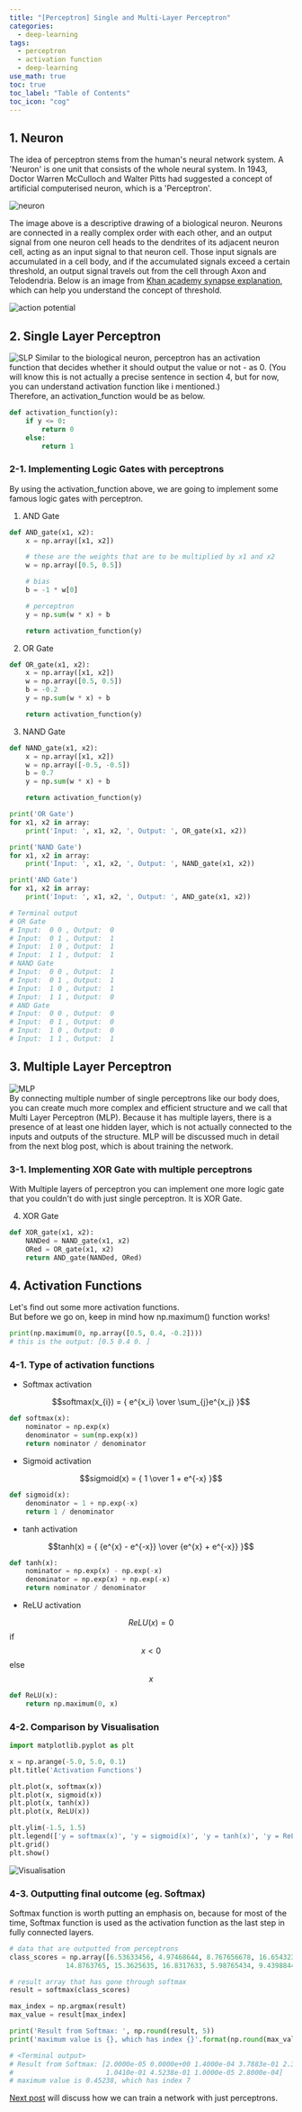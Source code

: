 ```yaml
---
title: "[Perceptron] Single and Multi-Layer Perceptron"
categories:
  - deep-learning
tags:
  - perceptron
  - activation function
  - deep-learning
use_math: true
toc: true
toc_label: "Table of Contents"
toc_icon: "cog"
---
```

## 1. **Neuron**
The idea of perceptron stems from the human's neural network system. A 'Neuron' is one unit that consists of
the whole neural system. In 1943, Doctor Warren McCulloch and Walter Pitts had suggested a concept of artificial
computerised neuron, which is a 'Perceptron'.

![neuron](assets/images/perceptron/neuron_wiki.png)
<!-- how can i describe an image with small font -->

The image above is a descriptive drawing of a biological neuron. Neurons are connected in a really complex order with each other, and an output signal from one neuron cell heads to the dendrites of its adjacent neuron cell, acting as an input signal to that neuron cell. Those input signals are accumulated in a cell body, and if the accumulated signals exceed a certain threshold, an output signal travels out from the cell through Axon and Telodendria. Below is an image from [Khan academy synapse explanation](https://www.khanacademy.org/science/biology/human-biology/neuron-nervous-system/a/the-synapse), which can help you understand the concept of threshold.

![action potential](assets/images/perceptron/action_potential_khan.png)

## 2. **Single Layer Perceptron**
![SLP](assets/images/perceptron/SLP.png)
Similar to the biological neuron, perceptron has an activation function that decides whether it should output the value or not - as 0. (You will know this is not actually a precise sentence in section 4, but for now, you can understand activation function like i mentioned.)  
Therefore, an activation_function would be as below.

```python
def activation_function(y):
    if y <= 0:
        return 0
    else:
        return 1
```

### 2-1. Implementing Logic Gates with perceptrons
By using the activation_function above, we are going to implement some famous logic gates with perceptron.

1. AND Gate
```python
def AND_gate(x1, x2):
    x = np.array([x1, x2])

    # these are the weights that are to be multiplied by x1 and x2
    w = np.array([0.5, 0.5])

    # bias
    b = -1 * w[0]

    # perceptron
    y = np.sum(w * x) + b

    return activation_function(y)
```


2. OR Gate
```python
def OR_gate(x1, x2):
    x = np.array([x1, x2])
    w = np.array([0.5, 0.5])
    b = -0.2
    y = np.sum(w * x) + b

    return activation_function(y)
```

3. NAND Gate
```python
def NAND_gate(x1, x2):
    x = np.array([x1, x2])
    w = np.array([-0.5, -0.5])
    b = 0.7
    y = np.sum(w * x) + b

    return activation_function(y)
```

```python
print('OR Gate')
for x1, x2 in array:
    print('Input: ', x1, x2, ', Output: ', OR_gate(x1, x2))

print('NAND Gate')
for x1, x2 in array:
    print('Input: ', x1, x2, ', Output: ', NAND_gate(x1, x2))

print('AND Gate')
for x1, x2 in array:
    print('Input: ', x1, x2, ', Output: ', AND_gate(x1, x2))

# Terminal output
# OR Gate
# Input:  0 0 , Output:  0
# Input:  0 1 , Output:  1
# Input:  1 0 , Output:  1
# Input:  1 1 , Output:  1
# NAND Gate
# Input:  0 0 , Output:  1
# Input:  0 1 , Output:  1
# Input:  1 0 , Output:  1
# Input:  1 1 , Output:  0
# AND Gate
# Input:  0 0 , Output:  0
# Input:  0 1 , Output:  0
# Input:  1 0 , Output:  0
# Input:  1 1 , Output:  1
```

## 3. **Multiple Layer Perceptron**
![MLP](assets/images/perceptron/MLP.jpg)  
By connecting multiple number of single perceptrons like our body does, you can create much more complex
and efficient structure and we call that Multi Layer Perceptron (MLP). Because it has multiple layers, there is a presence of at least one hidden layer, which is not actually connected to the inputs and outputs of the structure. MLP will be discussed much in detail from the next blog post, which is about training the network.

### 3-1. Implementing XOR Gate with multiple perceptrons

With Multiple layers of perceptron you can implement one more logic gate that you couldn't do
with just single perceptron. It is XOR Gate.

4. XOR Gate
```python
def XOR_gate(x1, x2):
    NANDed = NAND_gate(x1, x2)
    ORed = OR_gate(x1, x2)
    return AND_gate(NANDed, ORed)
```

## 4. **Activation Functions**

Let's find out some more activation functions.  
But before we go on, keep in mind how np.maximum() function works!
```python
print(np.maximum(0, np.array([0.5, 0.4, -0.2])))
# this is the output: [0.5 0.4 0. ]
```

### 4-1. Type of activation functions
* Softmax activation

$$softmax(x_{i}) = { e^{x_i} \over \sum_{j}e^{x_j} }$$

```python
def softmax(x):
    nominator = np.exp(x)
    denominator = sum(np.exp(x))
    return nominator / denominator
```

* Sigmoid activation

$$sigmoid(x) = { 1 \over 1 + e^{-x} }$$

```python
def sigmoid(x):
    denominator = 1 + np.exp(-x)
    return 1 / denominator
```

* tanh activation

$$tanh(x) = { {e^{x} - e^{-x}} \over {e^{x} + e^{-x}} }$$

```python
def tanh(x):
    nominator = np.exp(x) - np.exp(-x)
    denominator = np.exp(x) + np.exp(-x)
    return nominator / denominator
```

* ReLU activation

$$ReLU(x)= 0$$ if $$x<0$$ else $$x$$

```python
def ReLU(x):
    return np.maximum(0, x)
```

### 4-2. Comparison by Visualisation
```python
import matplotlib.pyplot as plt

x = np.arange(-5.0, 5.0, 0.1)
plt.title('Activation Functions')

plt.plot(x, softmax(x))
plt.plot(x, sigmoid(x))
plt.plot(x, tanh(x))
plt.plot(x, ReLU(x))

plt.ylim(-1.5, 1.5)
plt.legend(['y = softmax(x)', 'y = sigmoid(x)', 'y = tanh(x)', 'y = ReLU(x)'])
plt.grid()
plt.show()
```
![Visualisation](assets/images/perceptron/activation_functions.png)

### 4-3. Outputting final outcome (eg. Softmax)
Softmax function is worth putting an emphasis on,
because for most of the time, Softmax function is used as the activation function
as the last step in fully connected layers.
```python
# data that are outputted from perceptrons
class_scores = np.array([6.53633456, 4.97468644, 8.767656678, 16.6543235, 9.23489844,
              14.8763765, 15.3625635, 16.8317633, 5.98765434, 9.4398844])

# result array that has gone through softmax
result = softmax(class_scores)

max_index = np.argmax(result)
max_value = result[max_index]

print('Result from Softmax: ', np.round(result, 5))
print('maximum value is {}, which has index {}'.format(np.round(max_value, 5), max_index))

# <Terminal output>
# Result from Softmax: [2.0000e-05 0.0000e+00 1.4000e-04 3.7883e-01 2.3000e-04 6.4020e-02
#                       1.0410e-01 4.5238e-01 1.0000e-05 2.8000e-04]
# maximum value is 0.45238, which has index 7
```  

[Next post](https://kimdanny.github.io/deep-learning/learning-algo-perceptron/) will discuss how we can train a network with just perceptrons.


<!-- commentise below -->
<!-- <References>
1. neuron image: https://en.wikipedia.org/wiki/Neuron
2. action potential image: https://www.khanacademy.org/science/biology/human-biology/neuron-nervous-system/a/the-synapse
3. SLP image: https://mc.ai/pytorch-introduction-to-neural-network%E2%80%8A-%E2%80%8Afeedforward-neural-network-model/
4. MLP image: https://www.oreilly.com/library/view/getting-started-with/9781786468574/ch04s04.html -->

